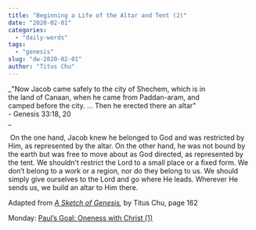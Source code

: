 ```yaml
---
title: "Beginning a Life of the Altar and Tent (2)"
date: "2020-02-01"
categories: 
  - "daily-words"
tags: 
  - "genesis"
slug: "dw-2020-02-01"
author: "Titus Chu"
---
```


_"Now Jacob came safely to the city of Shechem, which is in  
the land of Canaan, when he came from Paddan-aram, and  
camped before the city. ... Then he erected there an altar"  
\- Genesis 33:18, 20  
_

 On the one hand, Jacob knew he belonged to God and was restricted by Him, as represented by the altar. On the other hand, he was not bound by the earth but was free to move about as God directed, as represented by the tent. We shouldn’t restrict the Lord to a small place or a fixed form. We don’t belong to a work or a region, nor do they belong to us. We should simply give ourselves to the Lord and go where He leads. Wherever He sends us, we build an altar to Him there.

Adapted from _[A Sketch of Genesis](/book-gen-sketch "Go to the listing for this book."),_ by Titus Chu, page 162

Monday: [Paul’s Goal: Oneness with Christ (1)](/dw-2020-02-03)
